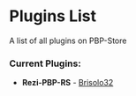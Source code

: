 # Plugins List
A list of all plugins on PBP-Store

### Current Plugins:

- **Rezi-PBP-RS** - [Brisolo32](https://github.com/Brisolo32)
